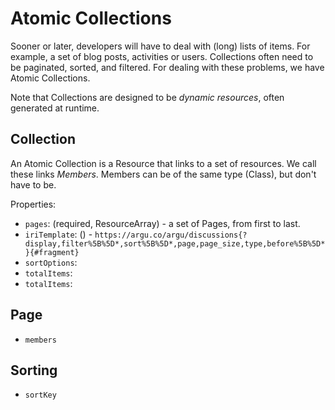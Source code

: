 # Atomic Collections

Sooner or later, developers will have to deal with (long) lists of items.
For example, a set of blog posts, activities or users.
Collections often need to be paginated, sorted, and filtered.
For dealing with these problems, we have Atomic Collections.

Note that Collections are designed to be _dynamic resources_, often generated at runtime.

## Collection

An Atomic Collection is a Resource that links to a set of resources.
We call these links _Members_.
Members can be of the same type (Class), but don't have to be.

Properties:

- `pages`: (required, ResourceArray) - a set of Pages, from first to last.
- `iriTemplate`: () - `https://argu.co/argu/discussions{?display,filter%5B%5D*,sort%5B%5D*,page,page_size,type,before%5B%5D*}{#fragment}`
- `sortOptions`:
- `totalItems`:
- `totalItems`:

## Page

- `members`

## Sorting

- `sortKey`

